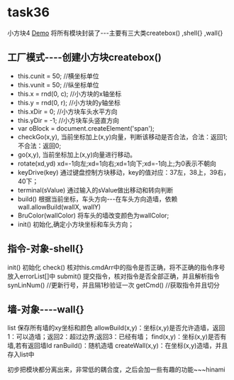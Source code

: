 # task36
小方块4
[Demo](http://htmlpreview.github.io/?https://github.com/hinami0507/task36/blob/master/index.html)
将所有模块封装了---主要有三大类createbox() ,shell{} ,wall{}




## 工厂模式----创建小方块createbox()
+ this.cunit = 50; //横坐标单位
+ this.vunit = 50; //纵坐标单位
+ this.x = rnd(0, c); //小方块的x轴坐标
+ this.y = rnd(0, r); //小方块的y轴坐标
+ this.xDir = 0; //小方块车头水平方向
+ this.yDir = -1; //小方块车头竖直方向
+ var oBlock = document.createElement('span');
+ checkGo(x,y),   当前坐标加上(x,y)向量，判断该移动是否合法，合法：返回1;  不合法：返回0;
+ go(x,y),        当前坐标加上(x,y)向量进行移动。
+ rotate(xd,yd)   xd=-1向左;xd=1向右;xd=1向下;xd=-1向上;为0表示不朝向
+ keyDrive(key)   通过键盘控制方块移动，key的值对应：37左，38上，39右，40下；
+ terminal(sValue)  通过输入的sValue做出移动和转向判断
+ build()         根据当前坐标，车头方向---在车头方向造墙，依赖wall.allowBuild(wallX, wallY)
+ BruColor(wallColor) 将车头的墙改变颜色为wallColor;
+ init()         初始化,确定小方块坐标和车头方向；


## 指令-对象-shell{}
init() 初始化
check() 核对this.cmdArr中的指令是否正确，将不正确的指令序号放入errorList[]中
submit() 提交指令，核对指令是否全部正确，并且解析指令
synLinNum() //更新行号，并且隔1秒验证一次
getCmd() //获取指令并且切分


## 墙-对象----wall{}
list 保存所有墙的xy坐标和颜色
allowBuild(x,y)：坐标(x,y)是否允许造墙，返回1：可以造墙；返回2：超过边界;返回3：已经有墙；
find(x,y)：坐标(x,y)是否有墙,若有返回墙Id
ranBuild()：随机造墙
createWall(x,y)：在坐标(x,y)造墙，并且存入list中

初步把模块都分离出来，非常低的耦合度，之后会加一些有趣的功能~~~hinami

